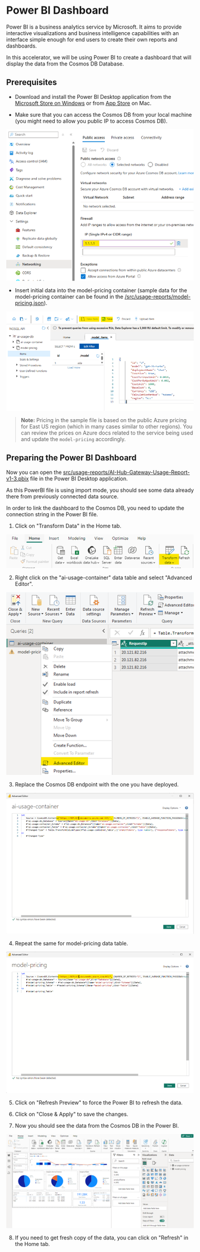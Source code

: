 # Power BI Dashboard

Power BI is a business analytics service by Microsoft. It aims to provide interactive visualizations and business intelligence capabilities with an interface simple enough for end users to create their own reports and dashboards.

In this accelerator, we will be using Power BI to create a dashboard that will display the data from the Cosmos DB Database.

## Prerequisites

- Download and install the Power BI Desktop application from the [Microsoft Store on Windows](https://www.microsoft.com/store/productId/9NTXR16HNW1T?ocid=pdpshare) or from [App Store](https://go.microsoft.com/fwlink/?LinkId=526218&clcid=0x409) on Mac.

- Make sure that you can access the Cosmos DB from your local machine (you might need to allow you public IP to access Cosmos DB).

![Cosmos DB Firewall](../assets/cosmos-db-firwall.png) 

- Insert initial data into the model-pricing container (sample data for the model-pricing container can be found in the [/src/usage-reports/model-pricing.json](../src/usage-reports/model-pricing.json)).

![Insert Data](../assets/cosmos-db-model-pricing.png)

> **Note:** Pricing in the sample file is based on the public Azure pricing for East US region (which in many cases similar to other regions). You can review the prices on Azure docs related to the service being used and update the ```model-pricing``` accordingly.

## Preparing the Power BI Dashboard

Now you can open the [src/usage-reports/AI-Hub-Gateway-Usage-Report-v1-3.pbix](../src/usage-reports/AI-Hub-Gateway-Usage-Report-v1-3.pbix) file in the Power BI Desktop application.

As this PowerBI file is using import mode, you should see some data already there from previously connected data source.

In order to link the dashboard to the Cosmos DB, you need to update the connection string in the Power BI file.

1. Click on "Transform Data" in the Home tab.

![Transform Data](../assets/power-bi-data-source-transform.png)

2. Right click on the "ai-usage-container" data table and select "Advanced Editor".

![Edit Data](../assets/power-bi-data-source-adv-editor.png)

3. Replace the Cosmos DB endpoint with the one you have deployed.

![Edit Data AI Usage](../assets/power-bi-data-source-adv-editor-update.png)

4. Repeat the same for model-pricing data table.

![Edit Data Model Pricing](../assets/power-bi-data-source-adv-editor-update2.png)

5. Click on "Refresh Preview" to force the Power BI to refresh the data.

6. Click on "Close & Apply" to save the changes.

7. Now you should see the data from the Cosmos DB in the Power BI.

![Power BI Dashboard](../assets/power-bi-data-final.png)

8. If you need to get fresh copy of the data, you can click on "Refresh" in the Home tab.